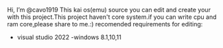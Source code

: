  Hi, I’m @cavo1919
This kai os(emu) source you can edit and create your with this project.This project haven't core system.if you can write cpu and ram core,please share to me.:)
recomended requirements for editing:
- visual studio 2022
-windows 8.1,10,11
